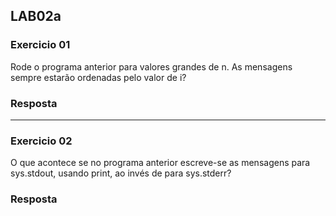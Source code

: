 ## LAB02a

### Exercicio 01 
Rode o programa anterior para valores grandes de n. As mensagens sempre estarão ordenadas pelo valor de i?

### Resposta


-----------------------------------------------------------------------------------------------

### Exercicio 02
O que acontece se no programa anterior escreve-se as mensagens para sys.stdout, usando print, ao invés de para sys.stderr?

### Resposta
